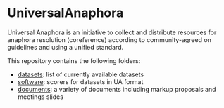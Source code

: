 # UniversalAnaphora

Universal Anaphora is an initiative to collect and distribute resources for anaphora resolution (coreference) according to community-agreed on guidelines and using  a unified standard.

This repository contains the following folders:

* [datasets](data): list of currently available datasets
* [software](software): scorers for datasets in UA format
* [documents](documents): a variety of documents including markup proposals and meetings slides
